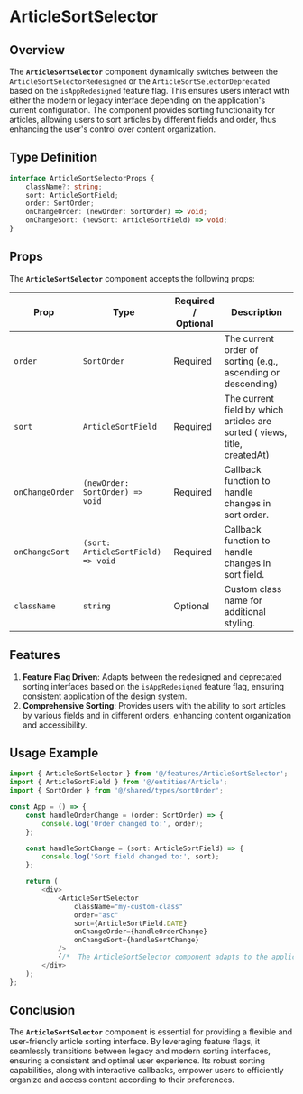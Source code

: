 # ArticleSortSelector

## Overview
The **`ArticleSortSelector`** component dynamically switches between the  `ArticleSortSelectorRedesigned` or the `ArticleSortSelectorDeprecated` based on the `isAppRedesigned` feature flag.
This ensures users interact with either the modern or legacy interface depending on the application's current configuration. 
The component provides sorting functionality for articles, allowing users to sort articles by different fields and order, thus enhancing the user's control over content organization.

## Type Definition
```typescript
interface ArticleSortSelectorProps {
    className?: string;
    sort: ArticleSortField;
    order: SortOrder;
    onChangeOrder: (newOrder: SortOrder) => void;
    onChangeSort: (newSort: ArticleSortField) => void;
}
```

## Props
The **`ArticleSortSelector`** component accepts the following props:

| Prop       | Type       | Required / Optional | Description                                                               |
|------------|------------|----------------------|---------------------------------------------------------------------------|
| `order` | `SortOrder`   | Required             | The current order of sorting (e.g., ascending or descending)              |
| `sort` | `ArticleSortField`   | Required             | The current field by which articles are sorted ( views, title, createdAt) |
| `onChangeOrder` | `(newOrder: SortOrder) => void`   | Required              | Callback function to handle changes in sort order.                                 |
| `onChangeSort` | `(sort: ArticleSortField) => void`   | Required              | Callback function to handle changes in sort field.                                 |
| `className` | `string`   | Optional             | Custom class name for additional styling.                                 |


## Features
1. **Feature Flag Driven**: Adapts between the redesigned and deprecated sorting interfaces based on the `isAppRedesigned` feature flag, ensuring consistent application of the design system.
2. **Comprehensive Sorting**: Provides users with the ability to sort articles by various fields and in different orders, enhancing content organization and accessibility.


## Usage Example
```typescript jsx
import { ArticleSortSelector } from '@/features/ArticleSortSelector';
import { ArticleSortField } from '@/entities/Article';
import { SortOrder } from '@/shared/types/sortOrder';

const App = () => {
    const handleOrderChange = (order: SortOrder) => {
        console.log('Order changed to:', order);
    };

    const handleSortChange = (sort: ArticleSortField) => {
        console.log('Sort field changed to:', sort);
    };

    return (
        <div>
            <ArticleSortSelector
                className="my-custom-class"
                order="asc"
                sort={ArticleSortField.DATE}
                onChangeOrder={handleOrderChange}
                onChangeSort={handleSortChange}
            />
            {/*  The ArticleSortSelector component adapts to the application's feature flag settings */}
        </div>
    );
};
```
## Conclusion
The **`ArticleSortSelector`** component is essential for providing a flexible and user-friendly article sorting interface. By leveraging feature flags, it seamlessly transitions between legacy and modern sorting interfaces, ensuring a consistent and optimal user experience. Its robust sorting capabilities, along with interactive callbacks, empower users to efficiently organize and access content according to their preferences.
